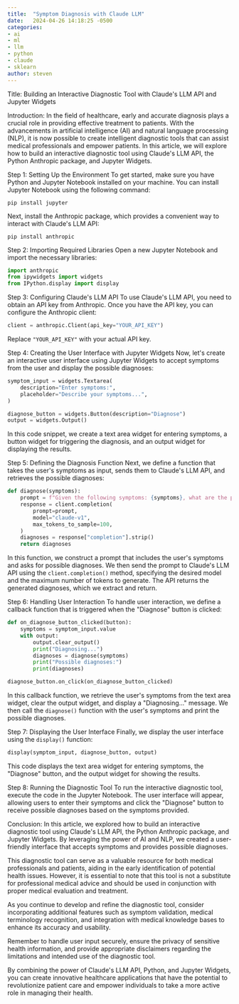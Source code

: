 ```yaml
---
title:  "Symptom Diagnosis with Claude LLM"
date:   2024-04-26 14:18:25 -0500
categories:
- ai
- ml
- llm
- python
- claude
- sklearn
author: steven
---
```


Title: Building an Interactive Diagnostic Tool with Claude's LLM API and Jupyter Widgets

Introduction:
In the field of healthcare, early and accurate diagnosis plays a crucial role in providing effective treatment to patients. With the advancements in artificial intelligence (AI) and natural language processing (NLP), it is now possible to create intelligent diagnostic tools that can assist medical professionals and empower patients. In this article, we will explore how to build an interactive diagnostic tool using Claude's LLM API, the Python Anthropic package, and Jupyter Widgets.

Step 1: Setting Up the Environment
To get started, make sure you have Python and Jupyter Notebook installed on your machine. You can install Jupyter Notebook using the following command:

```
pip install jupyter
```

Next, install the Anthropic package, which provides a convenient way to interact with Claude's LLM API:

```
pip install anthropic
```

Step 2: Importing Required Libraries
Open a new Jupyter Notebook and import the necessary libraries:

```python
import anthropic
from ipywidgets import widgets
from IPython.display import display
```

Step 3: Configuring Claude's LLM API
To use Claude's LLM API, you need to obtain an API key from Anthropic. Once you have the API key, you can configure the Anthropic client:

```python
client = anthropic.Client(api_key="YOUR_API_KEY")
```

Replace `"YOUR_API_KEY"` with your actual API key.

Step 4: Creating the User Interface with Jupyter Widgets
Now, let's create an interactive user interface using Jupyter Widgets to accept symptoms from the user and display the possible diagnoses:

```python
symptom_input = widgets.Textarea(
    description="Enter symptoms:",
    placeholder="Describe your symptoms...",
)

diagnose_button = widgets.Button(description="Diagnose")
output = widgets.Output()
```

In this code snippet, we create a text area widget for entering symptoms, a button widget for triggering the diagnosis, and an output widget for displaying the results.

Step 5: Defining the Diagnosis Function
Next, we define a function that takes the user's symptoms as input, sends them to Claude's LLM API, and retrieves the possible diagnoses:

```python
def diagnose(symptoms):
    prompt = f"Given the following symptoms: {symptoms}, what are the possible diagnoses?"
    response = client.completion(
        prompt=prompt,
        model="claude-v1",
        max_tokens_to_sample=100,
    )
    diagnoses = response["completion"].strip()
    return diagnoses
```

In this function, we construct a prompt that includes the user's symptoms and asks for possible diagnoses. We then send the prompt to Claude's LLM API using the `client.completion()` method, specifying the desired model and the maximum number of tokens to generate. The API returns the generated diagnoses, which we extract and return.

Step 6: Handling User Interaction
To handle user interaction, we define a callback function that is triggered when the "Diagnose" button is clicked:

```python
def on_diagnose_button_clicked(button):
    symptoms = symptom_input.value
    with output:
        output.clear_output()
        print("Diagnosing...")
        diagnoses = diagnose(symptoms)
        print("Possible diagnoses:")
        print(diagnoses)

diagnose_button.on_click(on_diagnose_button_clicked)
```

In this callback function, we retrieve the user's symptoms from the text area widget, clear the output widget, and display a "Diagnosing..." message. We then call the `diagnose()` function with the user's symptoms and print the possible diagnoses.

Step 7: Displaying the User Interface
Finally, we display the user interface using the `display()` function:

```python
display(symptom_input, diagnose_button, output)
```

This code displays the text area widget for entering symptoms, the "Diagnose" button, and the output widget for showing the results.

Step 8: Running the Diagnostic Tool
To run the interactive diagnostic tool, execute the code in the Jupyter Notebook. The user interface will appear, allowing users to enter their symptoms and click the "Diagnose" button to receive possible diagnoses based on the symptoms provided.

Conclusion:
In this article, we explored how to build an interactive diagnostic tool using Claude's LLM API, the Python Anthropic package, and Jupyter Widgets. By leveraging the power of AI and NLP, we created a user-friendly interface that accepts symptoms and provides possible diagnoses.

This diagnostic tool can serve as a valuable resource for both medical professionals and patients, aiding in the early identification of potential health issues. However, it is essential to note that this tool is not a substitute for professional medical advice and should be used in conjunction with proper medical evaluation and treatment.

As you continue to develop and refine the diagnostic tool, consider incorporating additional features such as symptom validation, medical terminology recognition, and integration with medical knowledge bases to enhance its accuracy and usability.

Remember to handle user input securely, ensure the privacy of sensitive health information, and provide appropriate disclaimers regarding the limitations and intended use of the diagnostic tool.

By combining the power of Claude's LLM API, Python, and Jupyter Widgets, you can create innovative healthcare applications that have the potential to revolutionize patient care and empower individuals to take a more active role in managing their health.